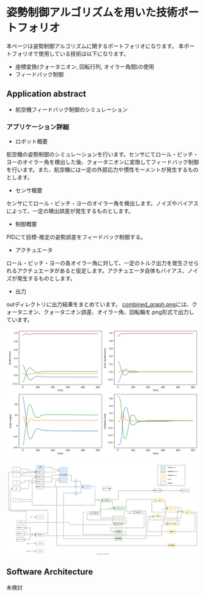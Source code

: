 # 姿勢制御アルゴリズムを用いた技術ポートフォリオ
本ページは姿勢制御アルゴリズムに関するポートフォリオになります。
本ポートフォリオで使用している技術は以下になります。

* 座標変換(クォータニオン, 回転行列, オイラー角間)の使用
* フィードバック制御

## Application abstract
* 航空機フィードバック制御のシミュレーション

### アプリケーション詳細
* ロボット概要

航空機の姿勢制御のシミュレーションを行います。センサにてロール・ピッチ・ヨーのオイラー角を検出した後、クォータニオンに変換してフィードバック制御を行います。また、航空機には一定の外部応力や慣性モーメントが発生するものとします。

* センサ概要

センサにてロール・ピッチ・ヨーのオイラー角を検出します。ノイズやバイアスによって、一定の検出誤差が発生するものとします。

* 制御概要

PIDにて目標-推定の姿勢誤差をフィードバック制御する。

* アクチュエータ

ロール・ピッチ・ヨーの各オイラー角に対して、一定のトルク出力を発生させられるアクチュエータがあると仮定します。アクチュエータ自体もバイアス、ノイズが発生するものとします。

* 出力

outディレクトリに出力結果をまとめています。
[combined_graph.png](out/combined_graph.png)には、クォータニオン、クォータニオン誤差、オイラー角、回転軸を.png形式で出力しています。

![](out/combined_graph.png)

![](out/satellite.drawio.svg)

## Software Architecture

未検討